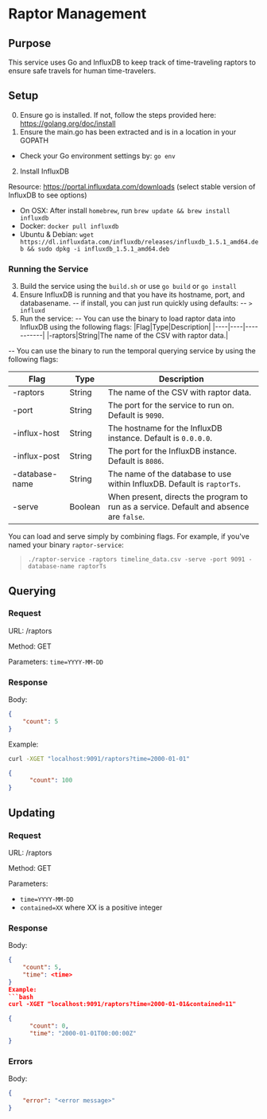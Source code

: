 # Raptor Management

## Purpose
This service uses Go and InfluxDB to keep track of time-traveling raptors to ensure
safe travels for human time-travelers.

## Setup 
0. Ensure go is installed. If not, follow the steps provided here: https://golang.org/doc/install
1. Ensure the main.go has been extracted and is in a location in your GOPATH
- Check your Go environment settings by: `go env`
2. Install InfluxDB

Resource: https://portal.influxdata.com/downloads (select stable version of InfluxDB to see options)
- On OSX: After install `homebrew`, run `brew update && brew install influxdb`
- Docker: `docker pull influxdb`
- Ubuntu & Debian: `wget https://dl.influxdata.com/influxdb/releases/influxdb_1.5.1_amd64.deb && sudo dpkg -i influxdb_1.5.1_amd64.deb`

### Running the Service
3. Build the service using the `build.sh` or use `go build` or `go install`
4. Ensure InfluxDB is running and that you have its hostname, port, and databasename.
-- if install, you can just run quickly using defaults:
-- `> influxd`
5. Run the service:
-- You can use the binary to load raptor data into InfluxDB using the following flags:
|Flag|Type|Description|
|----|----|-----------|
|-raptors|String|The name of the CSV with raptor data.|

-- You can use the binary to run the temporal querying service by using the following flags:

|Flag|Type|Description|
|----|----|-----------|
|-raptors|String|The name of the CSV with raptor data.|
|-port|String|The port for the service to run on. Default is `9090`.|
|-influx-host|String|The hostname for the InfluxDB instance. Default is `0.0.0.0`.|
|-influx-post|String|The port for the InfluxDB instance. Default is `8086`.|
|-database-name|String|The name of the database to use within InfluxDB. Default is `raptorTs`.|
|-serve|Boolean|When present, directs the program to run as a service. Default and absence are `false`.|

You can load and serve simply by combining flags. For example, if you've named your binary `raptor-service`:
> `./raptor-service -raptors timeline_data.csv -serve -port 9091 -database-name raptorTs`

## Querying
### Request
URL: /raptors

Method: GET

Parameters: `time=YYYY-MM-DD`

### Response
Body:
```json
{
    "count": 5
}
```
Example:
```bash
curl -XGET "localhost:9091/raptors?time=2000-01-01"
```
```json
{
      "count": 100
}
```

## Updating
### Request
URL: /raptors

Method: GET

Parameters:
- `time=YYYY-MM-DD`
- `contained=XX` where XX is a positive integer

### Response
Body:
```json
{
    "count": 5,
    "time": <time>
}
Example:
```bash
curl -XGET "localhost:9091/raptors?time=2000-01-01&contained=11"
```
```json
{
      "count": 0,
      "time": "2000-01-01T00:00:00Z"
}
```

### Errors
Body:
```json
{
    "error": "<error message>"
}
```
